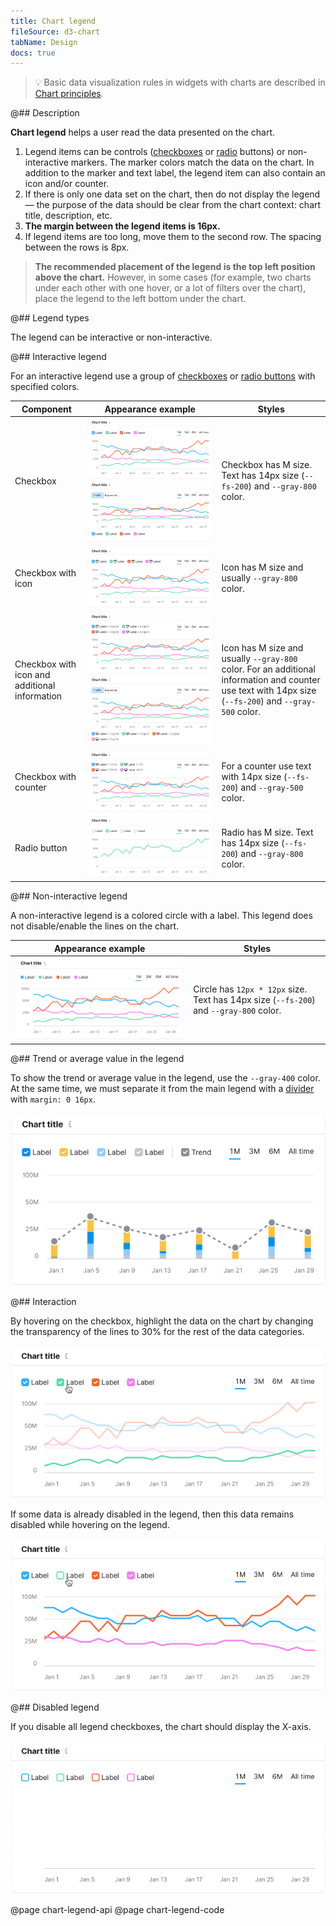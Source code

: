 ```yaml
---
title: Chart legend
fileSource: d3-chart
tabName: Design
docs: true
---
```


> 💡 Basic data visualization rules in widgets with charts are described in [Chart principles](/data-display/chart/).

@## Description

**Chart legend** helps a user read the data presented on the chart.

1. Legend items can be controls ([checkboxes](/components/checkbox/) or [radio](/components/radio/) buttons) or non-interactive markers. The marker colors match the data on the chart. In addition to the marker and text label, the legend item can also contain an icon and/or counter.
2. If there is only one data set on the chart, then do not display the legend — the purpose of the data should be clear from the chart context: chart title, description, etc.
3. **The margin between the legend items is 16px.**
4. If legend items are too long, move them to the second row. The spacing between the rows is 8px.

> **The recommended placement of the legend is the top left position above the chart.** However, in some cases (for example, two charts under each other with one hover, or a lot of filters over the chart), place the legend to the left bottom under the chart.

@## Legend types

The legend can be interactive or non-interactive.

@## Interactive legend

For an interactive legend use a group of [checkboxes](/components/checkbox/) or [radio buttons](/components/radio/) with specified colors.

| Component                                     | Appearance example                                                                                     | Styles                                                                                                                                                 |
| --------------------------------------------- | ------------------------------------------------------------------------------------------------------ | ------------------------------------------------------------------------------------------------------------------------------------------------------ |
| Checkbox                                      | ![checkbox legend](static/checkbox.png) ![checkbox bottom legend](static/legend-bottom.png)            | Checkbox has M size. Text has 14px size (`--fs-200`) and `--gray-800` color.                                                                           |
| Checkbox with icon                            | ![checkbox legend](static/checkbox-icon.png)                                                           | Icon has M size and usually `--gray-800` color.                                                                                                        |
| Checkbox with icon and additional information | ![checkbox legend](static/checkbox-icon-info.png) ![checkbox legend](static/checkbox-trash-bottom.png) | Icon has M size and usually `--gray-800` color. For an additional information and counter use text with 14px size (`--fs-200`) and `--gray-500` color. |
| Checkbox with counter                         | ![checkbox legend](static/checkbox-counter.png)                                                        | For a counter use text with 14px size (`--fs-200`) and `--gray-500` color.                                                                             |
| Radio button                                  | ![radio legend](static/radio.png)                                                                      | Radio has M size. Text has 14px size (`--fs-200`) and `--gray-800` color.                                                                              |

@## Non-interactive legend

A non-interactive legend is a colored circle with a label. This legend does not disable/enable the lines on the chart.

| Appearance example                                  | Styles                                                                                 |
| --------------------------------------------------- | -------------------------------------------------------------------------------------- |
| ![non-interactive legend](static/static-legend.png) | Circle has `12px * 12px` size. Text has 14px size (`--fs-200`) and `--gray-800` color. |

@## Trend or average value in the legend

To show the trend or average value in the legend, use the `--gray-400` color. At the same time, we must separate it from the main legend with a [divider](/components/divider/) with `margin: 0 16px`.

![checkbox total legend](static/trend.png)

@## Interaction

By hovering on the checkbox, highlight the data on the chart by changing the transparency of the lines to 30% for the rest of the data categories.

![legend hover](static/legend-hover.png)

If some data is already disabled in the legend, then this data remains disabled while hovering on the legend.

![legend hover](static/legend-hover2.png)

@## Disabled legend

If you disable all legend checkboxes, the chart should display the X-axis.

![turn off legend](static/legend-turn-off.png)

@page chart-legend-api
@page chart-legend-code
